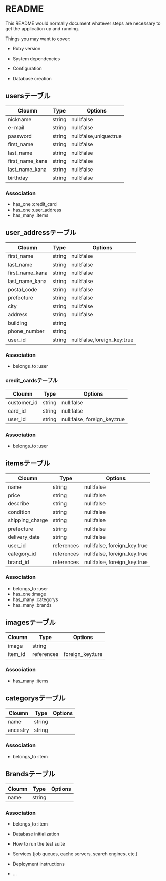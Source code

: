# README

This README would normally document whatever steps are necessary to get the
application up and running.

Things you may want to cover:

* Ruby version

* System dependencies

* Configuration

* Database creation
## usersテーブル
 | Cloumn | Type | Options |
 | ------ | ---- | ------- |
 | nickname | string | null:false |
 | e-mail | string | null:false |
 | password | string | null:false,unique:true |
 | first_name | string | null:false |
 | last_name | string | null:false |
 | first_name_kana | string | null:false |
 | last_name_kana | string | null:false |
 | birthday | string | null:false |

### Association
 - has_one :credit_card
 - has_one :user_address
 - has_many :items

## user_addressテーブル
 | Cloumn | Type | Options |
 | ------ | ---- | ------- |
 | first_name | string | null:false |
 | last_name | string | null:false |
 | first_name_kana | string | null:false |
 | last_name_kana | string | null:false |
 | postal_code | string | null:false |
 | prefecture | string | null:false |
 | city | string | null:false |
 | address | string | null:false |
 | building | string |         |
 | phone_number | string |     |
 | user_id | string | null:false,foreign_key:true |

### Association
 - belongs_to :user

### credit_cardsテーブル
 | Cloumn | Type | Options |
 | ------ | ---- | ------- |
 | customer_id | string | null:false |
 | card_id | string | null:false |
 | user_id | string | null:false, foreign_key:true |

### Association
 - belongs_to :user

## itemsテーブル
 | Cloumn | Type | Options |
 | ------ | ---- | ------- |
 | name | string | null:false |
 | price | string | null:false |
 | describe | string | null:false |
 | condition | string | null:false |
 | shipping_charge | string | null:false |
 | prefecture | string | null:false |
 | delivery_date | string | null:false |
 | user_id | references | null:false, foreign_key:true |
 | category_id | references | null:false, foreign_key:true |
 | brand_id | references | null:false, foreign_key:true |

### Association
 - belongs_to :user
 - has_one :image
 - has_many :categorys
 - has_many :brands

## imagesテーブル
 | Cloumn | Type | Options |
 | ------ | ---- | ------- |
 | image | string |        |
 | item_id | references | foreign_key:ture |

### Association
 - has_many :items

## categorysテーブル
 | Cloumn | Type | Options |
 | ------ | ---- | ------- |
 | name | string |         |
 | ancestry | string |     |

### Association
 - belongs_to :item

## Brandsテーブル
 | Cloumn | Type | Options |
 | ------ | ---- | ------- |
 | name | string |         |

### Association
 - belongs_to :item

* Database initialization

* How to run the test suite

* Services (job queues, cache servers, search engines, etc.)

* Deployment instructions

* ...
